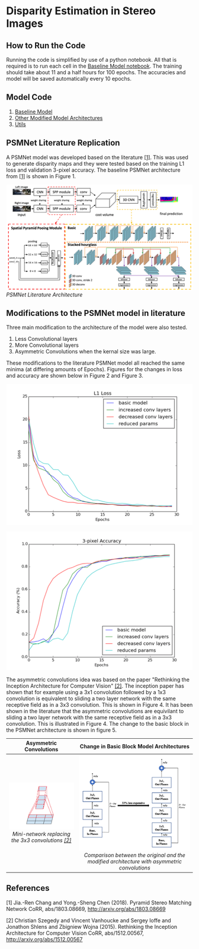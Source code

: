 # Disparity Estimation in Stereo Images

## How to Run the Code

Running the code is simplified by use of a python notebook. All that is required is to run each cell in the [Baseline Model notebook](Models/Baseline/11785_ProjMidterm_Baseline.ipynb). The training should take about 11 and a half hours for 100 epochs. The accuracies and model will be saved automatically every 10 epochs.

## Model Code

1. [Baseline Model](Models/Baseline/11785_ProjMidterm_Baseline.ipynb)
2. [Other Modified Model Architectures](Models/Modified/11785_ProjMidterm_Parameter_Reduction.ipynb)
3. [Utils](Utils)

## PSMNet Literature Replication 

A PSMNet model was developed based on the literature [[1]](#1).  This was used to generate disparity maps and they were tested based on the training L1 loss and validation 3-pixel accuracy.  The baseline PSMNet architecture from [[1]](#1) is shown in Figure 1.  

![](./Images/Architecture_PSMNet.png)*PSMNet Literature Architecture*

## Modifications to the PSMNet model in literature

Three main modification to the architecture of the model were also tested. 

1. Less Convolutional layers
2. More Convolutional layers
3. Asymmetric Convolutions when the kernal size was large. 

These modifications to the literature PSMNet model all reached the same minima (at differing amounts of Epochs).  Figures for the changes in loss and accuracy are shown below in Figure 2 and Figure 3.  

![L1 Loss](./Images/L1_loss.png)



![Accuracy](./Images/Accuracy.png)



The asymmetric convolutions idea was based on the paper "Rethinking the Inception Architecture for Computer Vision" [[2]](#2).  The inception paper has shown that for example using a 3x1 convolution followed by a 1x3 convolution is equivalent to sliding a two layer network with the same receptive field as in a 3x3 convolution.  This is shown in Figure 4.  It has been shown in the literature that the asymmetric convolutions are equivilant to sliding a two layer network with the same receptive field as in a 3x3 convolution.  This is illustrated in Figure 4.  The change to the basic block in the PSMNet architecture is shown in figure 5.  


Asymmetric Convolutions                                                                                                     |  Change in Basic Block Model Architectures 
:-------------------------:|:-------------------------:
![Spatial Factorization Figure](./Images/Spatial_Factorization.png)*Mini-network replacing the 3x3 convolutions [[2]](#2)*  |  ![Parameter_Reduction Figure](./Images/Parameter_Reduction.png)*Comparison between the original and the modified architecture with asymmetric convolutions*

 

## References
<a id="1">[1]</a> 
Jia.-Ren Chang and Yong.-Sheng Chen (2018). 
Pyramid Stereo Matching Network
CoRR, abs/1803.08669, http://arxiv.org/abs/1803.08669

<a id="2">[2]</a> 
Christian Szegedy and
               Vincent Vanhoucke and
               Sergey Ioffe and
               Jonathon Shlens and
               Zbigniew Wojna (2015). 
Rethinking the Inception Architecture for Computer Vision 
CoRR, abs/1512.00567, http://arxiv.org/abs/1512.00567

